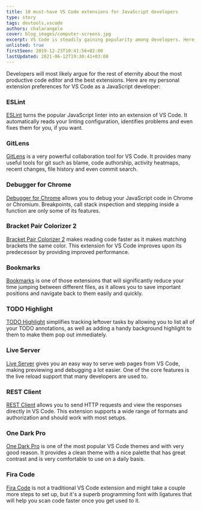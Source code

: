 ```yaml
---
title: 10 must-have VS Code extensions for JavaScript developers
type: story
tags: devtools,vscode
authors: chalarangelo
cover: blog_images/computer-screens.jpg
excerpt: VS Code is steadily gaining popularity among developers. Here are 10 essential extensions for JavaScript developers that aim to increase your productivity.
unlisted: true
firstSeen: 2019-12-23T10:41:56+02:00
lastUpdated: 2021-06-12T19:30:41+03:00
---
```


Developers will most likely argue for the rest of eternity about the most productive code editor and the best extensions. Here are my personal extension preferences for VS Code as a JavaScript developer:

### ESLint

[ESLint](https://marketplace.visualstudio.com/items?itemName=dbaeumer.vscode-eslint) turns the popular JavaScript linter into an extension of VS Code. It automatically reads your linting configuration, identifies problems and even fixes them for you, if you want.

###  GitLens

[GitLens](https://marketplace.visualstudio.com/items?itemName=eamodio.gitlens) is a very powerful collaboration tool for VS Code. It provides many useful tools for git such as blame, code authorship, activity heatmaps, recent changes, file history and even commit search.

### Debugger for Chrome

[Debugger for Chrome](https://marketplace.visualstudio.com/items?itemName=msjsdiag.debugger-for-chrome) allows you to debug your JavaScript code in Chrome or Chromium. Breakpoints, call stack inspection and stepping inside a function are only some of its features.

### Bracket Pair Colorizer 2

[Bracket Pair Colorizer 2](https://marketplace.visualstudio.com/items?itemName=CoenraadS.bracket-pair-colorizer-2) makes reading code faster as it makes matching brackets the same color. This extension for VS Code improves upon its predecessor by providing improved performance.

### Bookmarks

[Bookmarks](https://marketplace.visualstudio.com/items?itemName=alefragnani.Bookmarks) is one of those extensions that will significantly reduce your time jumping between different files, as it allows you to save important positions and navigate back to them easily and quickly.

### TODO Highlight

[TODO Highlight](https://marketplace.visualstudio.com/items?itemName=wayou.vscode-todo-highlight) simplifies tracking leftover tasks by allowing you to list all of your TODO annotations, as well as adding a handy background highlight to them to make them pop out immediately.

### Live Server

[Live Server](https://marketplace.visualstudio.com/items?itemName=ritwickdey.LiveServer) gives you an easy way to serve web pages from VS Code, making previewing and debugging a lot easier. One of the core features is the live reload support that many developers are used to.

### REST Client

[REST Client](https://marketplace.visualstudio.com/items?itemName=humao.rest-client) allows you to send HTTP requests and view the responses directly in VS Code. This extension supports a wide range of formats and authorization and should work with most setups.

### One Dark Pro

[One Dark Pro](https://marketplace.visualstudio.com/items?itemName=zhuangtongfa.Material-theme) is one of the most popular VS Code themes and with very good reason. It provides a clean theme with a nice palette that has great contrast and is very comfortable to use on a daily basis.

### Fira Code

[Fira Code](https://github.com/tonsky/FiraCode) is not a traditional VS Code extension and might take a couple more steps to set up, but it's a superb programming font with ligatures that will help you scan code faster once you get used to it.
